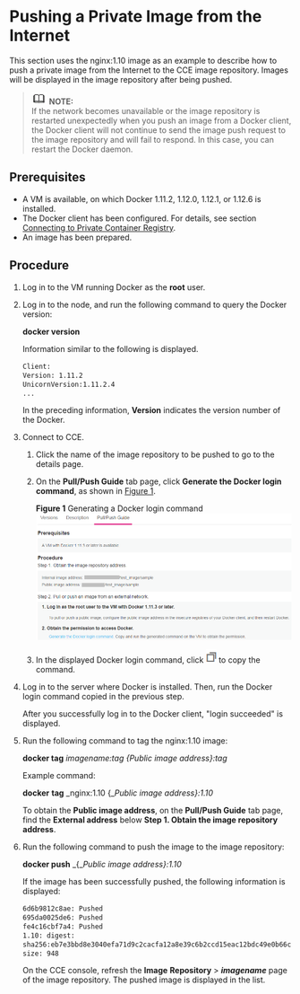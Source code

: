 # Pushing a Private Image from the Internet<a name="cce_01_0210"></a>

This section uses the nginx:1.10 image as an example to describe how to push a private image from the Internet to the CCE image repository. Images will be displayed in the image repository after being pushed.

>![](public_sys-resources/icon-note.gif) **NOTE:**   
>If the network becomes unavailable or the image repository is restarted unexpectedly when you push an image from a Docker client, the Docker client will not continue to send the image push request to the image repository and will fail to respond. In this case, you can restart the Docker daemon.  

## Prerequisites<a name="s6974aee92cff45cab8102170ab01700d"></a>

-   A VM is available, on which Docker 1.11.2, 1.12.0, 1.12.1, or 1.12.6 is installed.
-   The Docker client has been configured. For details, see section  [Connecting to Private Container Registry](connecting-to-private-container-registry.md).
-   An image has been prepared.

## Procedure<a name="section1995216591012"></a>

1.  Log in to the VM running Docker as the  **root**  user.
2.  Log in to the node, and run the following command to query the Docker version:

    **docker version**

    Information similar to the following is displayed.

    ```
    Client:
    Version: 1.11.2
    UnicornVersion:1.11.2.4
    ...
    ```

    In the preceding information,  **Version**  indicates the version number of the Docker.

3.  Connect to CCE.
    1.  Click the name of the image repository to be pushed to go to the details page.
    2.  On the  **Pull/Push Guide**  tab page, click  **Generate the Docker login command**, as shown in  [Figure 1](#fig24291930172116).

        **Figure  1**  Generating a Docker login command<a name="fig24291930172116"></a>  
        ![](figures/generating-a-docker-login-command.png "generating-a-docker-login-command")

    3.  In the displayed Docker login command, click  ![](figures/icon-copy.png)  to copy the command.

4.  Log in to the server where Docker is installed. Then, run the Docker login command copied in the previous step.

    After you successfully log in to the Docker client, "login succeeded" is displayed.

5.  Run the following command to tag the nginx:1.10 image:

    **docker tag** _imagename:tag \{_Public image address\}:tag__

    Example command:

    **docker** **tag** _nginx:1.10 \{__Public_ _image address\}:1.10_

    To obtain the  **Public image address**, on the  **Pull/Push Guide**  tab page, find the  **External address**  below  **Step 1. Obtain the image repository address**.

6.  Run the following command to push the image to the image repository:

    **docker push** _\{__Public_ _image address\}:1.10_

    If the image has been successfully pushed, the following information is displayed:

    ```
    6d6b9812c8ae: Pushed 
    695da0025de6: Pushed 
    fe4c16cbf7a4: Pushed 
    1.10: digest: sha256:eb7e3bbd8e3040efa71d9c2cacfa12a8e39c6b2ccd15eac12bdc49e0b66cee63 size: 948
    ```

    On the CCE console, refresh the  **Image** **Repository**  \>  **_imagename_**  page of the image repository. The pushed image is displayed in the list.



